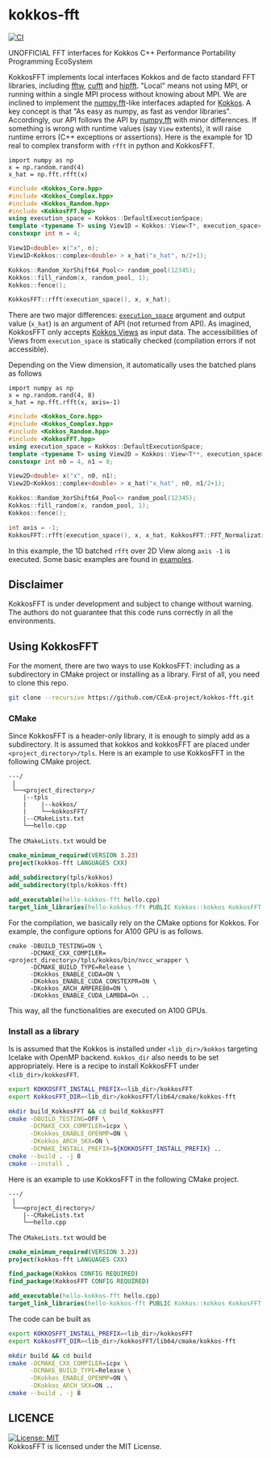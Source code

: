 # kokkos-fft

[![CI](https://github.com/CExA-project/kokkos-fft/actions/workflows/cmake.yml/badge.svg)](https://github.com/CExA-project/kokkos-fft/actions)

UNOFFICIAL FFT interfaces for Kokkos C++ Performance Portability Programming EcoSystem

KokkosFFT implements local interfaces Kokkos and de facto standard FFT libraries, including [fftw](http://www.fftw.org), [cufft](https://developer.nvidia.com/cufft) and [hipfft](https://github.com/ROCm/hipFFT). 
"Local" means not using MPI, or running within a
single MPI process without knowing about MPI. We are inclined to implement the [numpy.fft](https://numpy.org/doc/stable/reference/routines.fft.html)-like interfaces adapted for [Kokkos](https://github.com/kokkos/kokkos). 
A key concept is that "As easy as numpy, as fast as vendor libraries". Accordingly, our API follows the API by [numpy.fft](https://numpy.org/doc/stable/reference/routines.fft.html) with minor differences. If something is wrong with runtime values (say ```View``` extents), it will raise runtime errors (C++ exceptions or assertions). Here is the example for 1D real to complex transform with ```rfft``` in python and KokkosFFT.
```python3
import numpy as np
x = np.random.rand(4)
x_hat = np.fft.rfft(x)
```

```C++
#include <Kokkos_Core.hpp>
#include <Kokkos_Complex.hpp>
#include <Kokkos_Random.hpp>
#include <KokkosFFT.hpp>
using execution_space = Kokkos::DefaultExecutionSpace;
template <typename T> using View1D = Kokkos::View<T*, execution_space>;
constexpr int n = 4;

View1D<double> x("x", n);
View1D<Kokkos::complex<double> > x_hat("x_hat", n/2+1);

Kokkos::Random_XorShift64_Pool<> random_pool(12345);
Kokkos::fill_random(x, random_pool, 1);
Kokkos::fence();

KokkosFFT::rfft(execution_space(), x, x_hat);
```

There are two major differences: [```execution_space```](https://kokkos.org/kokkos-core-wiki/API/core/execution_spaces.html) argument and output value (```x_hat```) is an argument of API (not returned from API). As imagined, KokkosFFT only accepts [Kokkos Views](https://kokkos.org/kokkos-core-wiki/API/core/View.html) as input data. The accessibilities of Views from ```execution_space``` is statically checked (compilation errors if not accessible). 

Depending on the View dimension, it automatically uses the batched plans as follows
```python3
import numpy as np
x = np.random.rand(4, 8)
x_hat = np.fft.rfft(x, axis=-1)
```

```C++
#include <Kokkos_Core.hpp>
#include <Kokkos_Complex.hpp>
#include <Kokkos_Random.hpp>
#include <KokkosFFT.hpp>
using execution_space = Kokkos::DefaultExecutionSpace;
template <typename T> using View2D = Kokkos::View<T**, execution_space>;
constexpr int n0 = 4, n1 = 8;

View2D<double> x("x", n0, n1);
View2D<Kokkos::complex<double> > x_hat("x_hat", n0, n1/2+1);

Kokkos::Random_XorShift64_Pool<> random_pool(12345);
Kokkos::fill_random(x, random_pool, 1);
Kokkos::fence();

int axis = -1;
KokkosFFT::rfft(execution_space(), x, x_hat, KokkosFFT::FFT_Normalization::BACKWARD, axis); // FFT along -1 axis and batched along 0th axis
```

In this example, the 1D batched ```rfft``` over 2D View along ```axis -1``` is executed. Some basic examples are found in [examples](https://github.com/CExA-project/kokkos-fft/tree/main/examples).

## Disclaimer
KokkosFFT is under development and subject to change without warning. The authors do not guarantee that this code runs correctly in all the environments.

## Using KokkosFFT
For the moment, there are two ways to use KokkosFFT: including as a subdirectory in CMake project or installing as a library. First of all, you need to clone this repo.
```bash
git clone --recursive https://github.com/CExA-project/kokkos-fft.git
```

### CMake
Since KokkosFFT is a header-only library, it is enough to simply add as a subdirectory. It is assumed that kokkos and kokkosFFT are placed under ```<project_directory>/tpls```.
Here is an example to use KokkosFFT in the following CMake project. 
```
---/
 |
 └──<project_directory>/
    |--tpls
    |    |--kokkos/
    |    └──kokkosFFT/
    |--CMakeLists.txt
    └──hello.cpp
```

The ```CMakeLists.txt``` would be 
```CMake
cmake_minimum_required(VERSION 3.23)
project(kokkos-fft LANGUAGES CXX)

add_subdirectory(tpls/kokkos)
add_subdirectory(tpls/kokkos-fft)

add_executable(hello-kokkos-fft hello.cpp)
target_link_libraries(hello-kokkos-fft PUBLIC Kokkos::kokkos KokkosFFT::fft)
```

For the compilation, we basically rely on the CMake options for Kokkos. For example, the configure options for A100 GPU is as follows.
```
cmake -DBUILD_TESTING=ON \
      -DCMAKE_CXX_COMPILER=<project_directory>/tpls/kokkos/bin/nvcc_wrapper \
      -DCMAKE_BUILD_TYPE=Release \
      -DKokkos_ENABLE_CUDA=ON \
      -DKokkos_ENABLE_CUDA_CONSTEXPR=ON \
      -DKokkos_ARCH_AMPERE80=ON \
      -DKokkos_ENABLE_CUDA_LAMBDA=On ..
```
This way, all the functionalities are executed on A100 GPUs.

### Install as a library
Is is assumed that the Kokkos is installed under ```<lib_dir>/kokkos``` targeting Icelake with OpenMP backend. ```Kokkos_dir``` also needs to be set appropriately. Here is a recipe to install KokkosFFT under ```<lib_dir>/kokkosFFT```.

```bash
export KOKKOSFFT_INSTALL_PREFIX=<lib_dir>/kokkosFFT
export KokkosFFT_DIR=<lib_dir>/kokkosFFT/lib64/cmake/kokkos-fft

mkdir build_KokkosFFT && cd build_KokkosFFT
cmake -DBUILD_TESTING=OFF \
      -DCMAKE_CXX_COMPILER=icpx \
      -DKokkos_ENABLE_OPENMP=ON \
      -DKokkos_ARCH_SKX=ON \
      -DCMAKE_INSTALL_PREFIX=${KOKKOSFFT_INSTALL_PREFIX} ..
cmake --build . -j 8
cmake --install .
```

Here is an example to use KokkosFFT in the following CMake project. 
```
---/
 |
 └──<project_directory>/
    |--CMakeLists.txt
    └──hello.cpp
```

The ```CMakeLists.txt``` would be 
```CMake
cmake_minimum_required(VERSION 3.23)
project(kokkos-fft LANGUAGES CXX)

find_package(Kokkos CONFIG REQUIRED)
find_package(KokkosFFT CONFIG REQUIRED)

add_executable(hello-kokkos-fft hello.cpp)
target_link_libraries(hello-kokkos-fft PUBLIC Kokkos::kokkos KokkosFFT::fft)
```

The code can be built as
```bash
export KOKKOSFFT_INSTALL_PREFIX=<lib_dir>/kokkosFFT
export KokkosFFT_DIR=<lib_dir>/kokkosFFT/lib64/cmake/kokkos-fft

mkdir build && cd build
cmake -DCMAKE_CXX_COMPILER=icpx \
      -DCMAKE_BUILD_TYPE=Release \
      -DKokkos_ENABLE_OPENMP=ON \
      -DKokkos_ARCH_SKX=ON ..
cmake --build . -j 8
```

## LICENCE
[![License: MIT](https://img.shields.io/badge/License-MIT-yellow.svg)](https://opensource.org/licenses/MIT)  
KokkosFFT is licensed under the MIT License.
